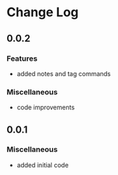# Change Log

## 0.0.2

### Features

-   added notes and tag commands

### Miscellaneous

-   code improvements

## 0.0.1

### Miscellaneous

-   added initial code

